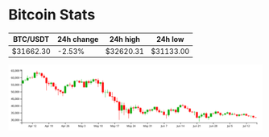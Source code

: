 # Bitcoin Stats

BTC/USDT|24h change|24h high|24h low|
|---|---|---|---|
|$31662.30|-2.53%|$32620.31|$31133.00|

<img src="./chart.svg">
